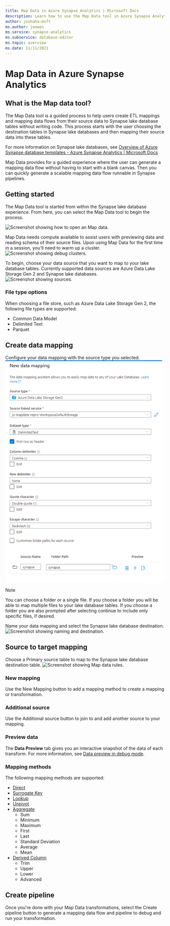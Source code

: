 ```yaml
---
title: Map Data in Azure Synapse Analytics | Microsoft Docs
description: Learn how to use the Map Data tool in Azure Synapse Analytics
author: joshuha-msft
ms.author: joowen
ms.service: synapse-analytics
ms.subservice: database-editor
ms.topic: overview
ms.date: 11/11/2021
---
```


# Map Data in Azure Synapse Analytics


## What is the Map data tool?


The Map Data tool is a guided process to help users create ETL mappings and mapping data flows from their source data to Synapse lake database tables without writing code. This process starts with the user choosing the destination tables in Synapse lake databases and then mapping their source data into these tables. 

For more information on Synapse lake databases, see [Overview of Azure Synapse database templates - Azure Synapse Analytics | Microsoft Docs](overview-database-templates.md)

Map Data provides for a guided experience where the user can generate a mapping data flow without having to start with a blank canvas. Then you can quickly generate a scalable mapping data flow runnable in Synapse pipelines.

## Getting started

The Map Data tool is started from within the Synapse lake database experience. From here, you can select the Map Data tool to begin the process. 

![Screenshot showing how to open an Map data.](./media/overview-map-data/open-map-data.png)


Map Data needs compute available to assist users with previewing data and reading schema of their source files. Upon using Map Data for the first time in a session, you'll need to warm up a cluster.
![Screenshot showing debug clusters.](./media/overview-map-data/debug-map-data.png)

To begin, choose your data source that you want to map to your lake database tables. Currently supported data sources are Azure Data Lake Storage Gen 2 and Synapse lake databases.
![Screenshot showing sources.](./media/overview-map-data/sources-map-data.png)

### File type options
When choosing a file store, such as Azure Data Lake Storage Gen 2, the following file types are supported:

* Common Data Model
* Delimited Text
* Parquet


## Create data mapping
Configure your data mapping with the source type you selected.
![Screenshot showing map data file configuration settings.](./media/overview-map-data/map-data-file-selection.png)

> [!NOTE] 
> You can choose a folder or a single file. If you choose a folder you will be able to map multiple files to your lake database tables.  If you choose a folder you are also prompted after selecting continue to include only specific files, if desired.

Name your data mapping and select the Synapse lake database destination.
![Screenshot showing naming and destination.](./media/overview-map-data/destination-map-data.png)

## Source to target mapping
Choose a Primary source table to map to the Synapse lake database destination table.
![Screenshot showing Map data rules.](./media/overview-map-data/rules-map-data.png)

### New mapping
Use the New Mapping button to add a mapping method to create a mapping or transformation.

### Additional source
Use the Additional source button to join to and add another source to your mapping.

### Preview data
The **Data Preview** tab gives you an interactive snapshot of the data of each transform. For more information, see [Data preview in debug mode](../../data-factory/concepts-data-flow-debug-mode.md#data-preview).

### Mapping methods

The following mapping methods are supported:

* [Direct](../../data-factory/data-flow-select.md)
* [Surrogate Key](../../data-factory/data-flow-surrogate-key.md)
* [Lookup](../../data-factory/data-flow-lookup.md)
* [Unpivot](../../data-factory/data-flow-unpivot.md)
* [Aggregate](../../data-factory/data-flow-aggregate.md)
	* Sum
	* Minimum
	* Maximum
	* First
	* Last
	* Standard Deviation
	* Average
	* Mean
* [Derived Column](../../data-factory/data-flow-derived-column.md)
	* Trim
	* Upper
	* Lower
	* Advanced 


## Create pipeline

Once you're done with your Map Data transformations, select the Create pipeline button to generate a mapping data flow and pipeline to debug and run your transformation.